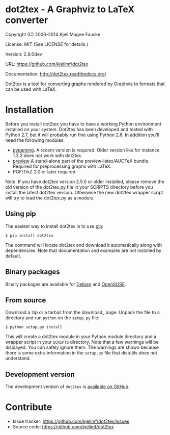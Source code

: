dot2tex - A Graphviz to LaTeX converter
=======================================

Copyright (C) 2006-2014 Kjell Magne Fauske

License: MIT (See LICENSE for details.)

Version: 2.9.0dev

URL: https://github.com/kjellmf/dot2tex

Documentation: http://dot2tex.readthedocs.org/

Dot2tex is a tool for converting graphs rendered by Graphviz to formats
that can be used with LaTeX.

Installation
============

Before you install dot2tex you have to have a working Python environment
installed on your system. Dot2tex has been developed and tested with
Python 2.7, but it will probably run fine using Python 2.6. In addition
you'll need the following modules:

* [pyparsing](http://pyparsing.wikispaces.com/). A recent version is required.
      Older version like for instance 1.3.2 does not work with dot2tex.
* [preview](http://www.ctan.org/tex-archive/help/Catalogue/entries/preview.html)
      A stand-alone part of the preview-latex/AUCTeX bundle.
      Required for preprocessing graphs with LaTeX.
* PGF/TikZ 2.0 or later required.

Note. If you have dot2tex version 2.5.0 or older installed, please remove the old
version of the dot2tex.py file in your SCRIPTS directory before you install the
latest dot2tex version. Otherwise the new dot2tex wrapper script will try to load
the dot2tex.py as a module.

Using pip
---------

The easiest way to install dot2tex is to use [pip][]:

    $ pip install dot2tex

The command will locate dot2tex and download it automatically along with dependencies. Note that
documentation and examples are not installed by default. 

[pip]: http://www.pip-installer.org/en/latest/#

Binary packages
---------------

Binary packages are available for [Debian][] and [OpenSUSE][].

[Debian]: http://packages.qa.debian.org/d/dot2tex.html
[OpenSUSE]: http://download.opensuse.org/repositories/home:/jimfunk/

From source
-----------

Download a zip or a tarball from the download_ page. Unpack the file to a directory and run ``python`` on the ``setup.py``
file:

    $ python setup.py install

This will create a dot2tex module in your Python module directory and a wrapper
script in your ``SCRIPTS`` directory. Note that a few warnings will be
displayed. You can safely ignore them. The warnings are shown because there is
some extra information in the ``setup.py`` file that distutils does not understand.


Development version
-------------------

The development version of ``dot2tex`` is  [available on GitHub](https://github.com/kjellmf/dot2tex).

Contribute
==========

- Issue tracker: https://github.com/kjellmf/dot2tex/issues
- Source code: https://github.com/kjellmf/dot2tex

